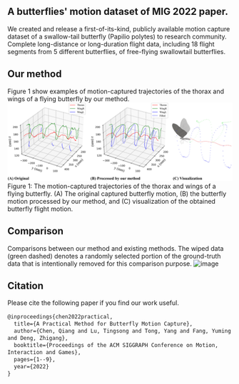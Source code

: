 ## A butterflies' motion dataset of MIG 2022 paper. 
We created and release a first-of-its-kind, publicly available motion capture dataset of a swallow-tail butterfly (Papilio polytes) to research community. Complete long-distance or long-duration flight data, including 18 flight segments from 5 different butterflies, of free-flying swallowtail butterflies.  


## Our method
Figure 1 show examples of motion-captured trajectories of the thorax and wings of a flying butterfly by our method.
![image](https://github.com/ButterflyDataset/butterflymotiondatasets/blob/main/visualization/teaser_01.png)
Figure 1: The motion-captured trajectories of the thorax and wings of a flying butterfly. (A) The original captured butterfly
motion, (B) the butterfly motion processed by our method, and (C) visualization of the obtained butterfly flight motion.


## Comparison
Comparisons between our method and existing methods. The wiped data (green dashed) denotes a randomly selected portion of the ground-truth data that is intentionally removed for this comparison purpose.
![image](https://github.com/ButterflyDataset/butterflymotiondatasets/blob/main/visualization/Comparisons.gif)



## Citation

Please cite the following paper if you find our work useful.  
```
@inproceedings{chen2022practical,  
  title={A Practical Method for Butterfly Motion Capture},  
  author={Chen, Qiang and Lu, Tingsong and Tong, Yang and Fang, Yuming and Deng, Zhigang},  
  booktitle={Proceedings of the ACM SIGGRAPH Conference on Motion, Interaction and Games},  
  pages={1--9},  
  year={2022}  
}  
```
